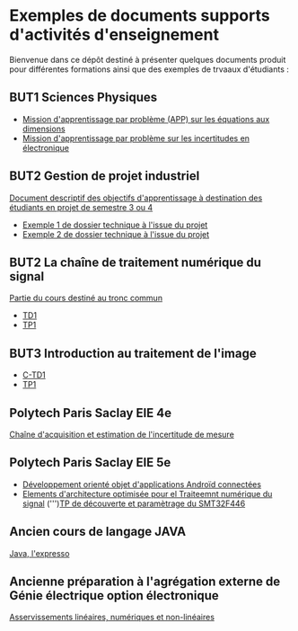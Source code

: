 # Exemples de documents supports d'activités d'enseignement

Bienvenue dans ce dépôt destiné à présenter quelques documents produit pour différentes formations ainsi que des exemples de trvaaux d'étudiants :

## BUT1 Sciences Physiques
- [Mission d'apprentissage par problème (APP) sur les équations aux dimensions](/APP1_dimensions.pdf)
- [Mission d'apprentissage par problème sur les incertitudes en électronique](/APP2_incertitudes.pdf)

## BUT2 Gestion de projet industriel
[Document descriptif des objectifs d'apprentissage à destination des étudiants en projet de semestre 3 ou 4](/0_Presentation_GestionDeProjet_V1.6.pdf)
- [Exemple 1 de dossier technique à l'issue du projet](/Exemple_Dossier_Etudiant_DROOPY.pdf)
- [Exemple 2 de dossier technique à l'issue du projet](/Exemple_Dossier_Etudiant_Jetson_Artificial_Pilot.pdf)

## BUT2 La chaîne de traitement numérique du signal
[Partie du cours destiné au tronc commun](/cours-electronique-BUT2-TC_2024_cours.pdf)
- [TD1](/TD1_electronique_S3_2023_V1.pdf)
- [TP1](/TP1_TEC_S3_2024-25_V0.pdf)

## BUT3 Introduction au traitement de l'image
- [C-TD1](/TD1_electronique_S5_2024_V1.pdf)
- [TP1](/TP1_TEC_S3_2024-25_V0.pdf)

## Polytech Paris Saclay EIE 4e
[Chaîne d'acquisition et estimation de l'incertitude de mesure](CAPTEURS_2024_etud.pdf)

## Polytech Paris Saclay EIE 5e
- [Développement orienté objet d'applications Androïd connectées](/UML_APP5_2024.pdf)
- [Elements d'architecture optimisée pour el Traiteemnt numérique du signal](/PPS_ARCHI_DSP_2024.pdf)
(''')[TP de découverte et paramètrage du SMT32F446](/DSP_TP2024_V1.pdf)

## Ancien cours de langage JAVA
[Java, l'expresso](/J_cours_2019_V0.pdf)

## Ancienne préparation à l'agrégation externe de Génie électrique option électronique
[Asservissements linéaires, numériques et non-linéaires](/Prepa_agreg_cours_asservissements.pdf)



